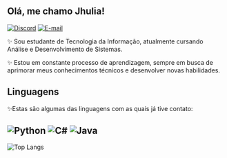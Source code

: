## Olá, me chamo Jhulia!

[![Discord](https://img.shields.io/badge/Discord-000000?style=for-the-badge&logo=discord&logoColor=white)](https://discord.com/channels/@mir_elli/)
[![E-mail](https://img.shields.io/badge/-Email-000?style=for-the-badge&logo=microsoft-outlook&logoColor=007BFF)](mailto:jhuliamireli@hotmail.com)

✨ Sou estudante de Tecnologia da Informação, atualmente cursando Análise e Desenvolvimento de Sistemas. 

✨ Estou em constante processo de aprendizagem, sempre em busca de aprimorar meus conhecimentos técnicos e desenvolver novas habilidades.

## Linguagens

✨Estas são algumas das linguagens com as quais já tive contato:

  ![Python](https://img.shields.io/badge/python-000000?style=for-the-badge&logo=python&logoColor=white)
  ![C#](https://img.shields.io/badge/C%23-000000?style=for-the-badge&logo=c-sharp&logoColor=white)
  ![Java](https://img.shields.io/badge/JAVA-000000.svg?style=for-the-badge&logo=OpenJDK&logoColor=white)
  ---

  ![Top Langs](https://github-readme-stats.vercel.app/api/top-langs/?username=Jhulia-Mirelli&langs_count=8&bg_color=0000)
